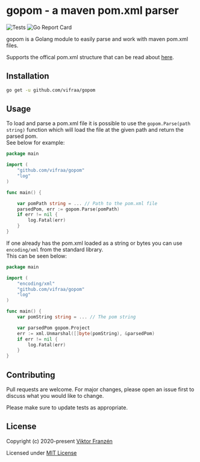 # gopom - a maven pom.xml parser

![Tests](https://github.com/vifraa/gopom/workflows/Tests/badge.svg)
![Go Report Card](https://goreportcard.com/badge/github.com/vifraa/gopom)

gopom is a Golang module to easily parse and work with maven pom.xml files.

Supports the offical pom.xml structure that can be read about [here](https://maven.apache.org/ref/3.6.3/maven-model/maven.html).
## Installation

```bash
go get -u github.com/vifraa/gopom
```


## Usage
To load and parse a pom.xml file it is possible to use the `gopom.Parse(path string)` function which will load the file at the given path and return the parsed pom.  
See below for example:
```go
package main

import (
	"github.com/vifraa/gopom"
	"log"
)

func main() {

	var pomPath string = ... // Path to the pom.xml file
	parsedPom, err := gopom.Parse(pomPath)
	if err != nil {
		log.Fatal(err)
	}
}
```

If one already has the pom.xml loaded as a string or bytes you can use `encoding/xml` from the standard library.  
This can be seen below:
```go
package main

import (
	"encoding/xml"
	"github.com/vifraa/gopom"
	"log"
)

func main() {
	var pomString string = ... // The pom string

	var parsedPom gopom.Project
	err := xml.Unmarshal([]byte(pomString), &parsedPom)
	if err != nil {
		log.Fatal(err)
	}
}
```


## Contributing
Pull requests are welcome. For major changes, please open an issue first to discuss what you would like to change.

Please make sure to update tests as appropriate.

## License

Copyright (c) 2020-present [Viktor Franzén](https://github.com/vifraa)

Licensed under [MIT License](./LICENSE)
